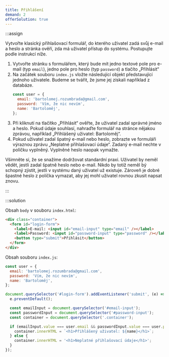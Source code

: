 ```yaml
---
title: Přihlášení
demand: 2
offerSolution: true
---
```


:::assign

Vytvořte klasický přihlašovací formulář, do kterého uživatel zadá svůj e-mail a heslo a stránka ověří, zda má uživatel přístup do systému. Postupujte podle instrukcí níže. 

1. Vytvořte stránku s formulářem, který bude mít jedno textové pole pro e-mail (typ `email`), jedno pole pro heslo (typ `password`) a tlačíto „Přihlásit“
1. Na začátek souboru `index.js` vložte následující objekt představující jednoho uživatele. Budeme se tvářit, že jsme jej získali například z databáze. 
   ```js
   const user = {
     email: 'bartolomej.rozumbrada@gmail.com',
     password: 'Vím, že nic nevím',
     name: 'Bartoloměj',
   };
   ```
1. Při kliknutí na tlačítko „Přihlásit“ ověřte, že uživatel zadal správné jméno a heslo. Pokud údaje souhlasí, nahraďte formulář na stránce nějakou zprávou, například „Přihlášený uživatel: Bartoloměj“.
1. Pokud uživatel zadal špatný e-mail nebo heslo, zobrazte ve formuláři výraznou zprávu „Neplatné přihlašovací údaje“. Zadaný e-mail nechte v políčku vyplněný. Vyplněné heslo naopak vymažte.

Všimněte si, že se snažíme dodržovat standardní praxi. Uživatel by neměl vědět, jestli zadal špatně heslo nebo e-mail. Nikdo by totiž neměl bý schopný zjistit, jestli v systému daný uživatel už existuje. Zároveň je dobré špastné heslo z políčka vymazat, aby jej mohl uživatel rovnou zkusit napsat znovu.

:::

:::solution

Obsah `body` v souboru `index.html`:

```html
<div class="container">
  <form id="login-form">
    <label>E-mail: <input id="email-input" type="email" /></label>
    <label>Password: <input id="password-input" type="password" /></label>
    <button type="submit">Přihlásit</button>
  </form>
</div>
```

Obsah souboru `index.js`:

```js
const user = {
  email: 'bartolomej.rozumbrada@gmail.com',
  password: 'Vím, že nic nevím',
  name: 'Bartoloměj',
};

document.querySelector('#login-form').addEventListener('submit', (e) => {
  e.preventDefault();

  const emailInput = document.querySelector('#email-input');
  const passwordInput = document.querySelector('#password-input');
  const container = document.querySelector('.container');

  if (emailInput.value === user.email && passwordInput.value === user.password) {
    container.innerHTML = `<h1>Přihlášený uživatel: ${name}</h1>`;
  } else {
    container.innerHTML = '<h1>Neplatné přihlašovací údaje</h1>';
  }
});
```